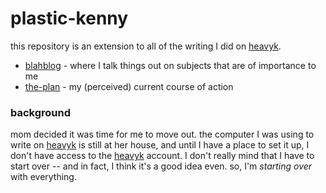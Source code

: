 # plastic-kenny

this repository is an extension to all of the writing I did on [heavyk](https://github.com/heavyk).

- [blahblog](/bladblog.md) - where I talk things out on subjects that are of importance to me
- [the-plan](/the-plan.md) - my (perceived) current course of action

### background

mom decided it was time for me to move out. the computer I was using to write on [heavyk](https://github.com/heavyk) is still at her house, and until I have a place to set it up, I don't have access to the [heavyk](https://github.com/heavyk) account. I don't really mind that I have to start over -- and in fact, I think it's a good idea even. so, I'm *starting over* with everything.